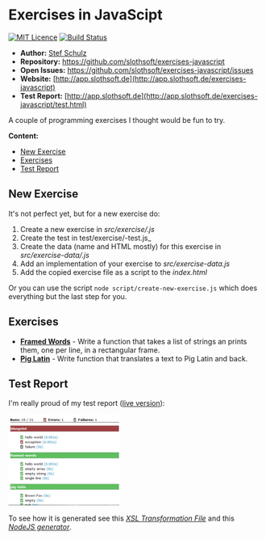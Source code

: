 # Exercises in JavaScipt

[![MIT Licence](https://img.shields.io/github/license/jenkinsci/java-client-api.svg?label=License)](http://opensource.org/licenses/MIT) [![Build Status](https://travis-ci.org/slothsoft/exercises-javascript.svg?branch=master)](https://travis-ci.org/slothsoft/exercises-javascript)

- **Author:** [Stef Schulz](mailto:s.schulz@slothsoft.de)
- **Repository:** <https://github.com/slothsoft/exercises-javascript>
- **Open Issues:** <https://github.com/slothsoft/exercises-javascript/issues>
- **Website:** [http://app.slothsoft.de](http://app.slothsoft.de/exercises-javascript)
- **Test Report:** [http://app.slothsoft.de](http://app.slothsoft.de/exercises-javascript/test.html)

A couple of programming exercises I thought would be fun to try.

**Content:**
- [New Exercise](#new-exercise)
- [Exercises](#exercises)
- [Test Report](#test-report)



## New Exercise

It's not perfect yet, but for a new exercise do:

1. Create a new exercise in _src/exercise/<exercise>.js_
1. Create the test in test/exercise/<exercise>-test.js_
1. Create the data (name and HTML mostly) for this exercise in  _src/exercise-data/<exercise>.js_
1. Add an implementation of your exercise to _src/exercise-data.js_
1. Add the copied exercise file as a script to the _index.html_

Or you can use the script `node script/create-new-exercise.js` which does everything but the last step for you. 



## Exercises

- **[Framed Words](http://app.slothsoft.de/exercises-javascript/?exercise=framed-words)** - Write a function that takes a list of strings an prints them, one per line, in a rectangular frame.
- **[Pig Latin](http://app.slothsoft.de/exercises-javascript/?exercise=pig-latin)** - Write function that translates a text to Pig Latin and back.




## Test Report

I'm really proud of my test report ([live version](http://app.slothsoft.de/exercises-javascript/test.html)):

![test-report](readme/test-report.png)

To see how it is generated see this _[XSL Transformation File](script/test-report.xsl)_ and this _[NodeJS generator](script/generate-test-report.js)_.